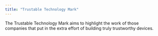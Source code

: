 ```yaml
---
title: "Trustable Technology Mark"
---
```


The Trustable Technology Mark aims to highlight the work of those companies that put in the extra effort of building truly trustworthy devices.


